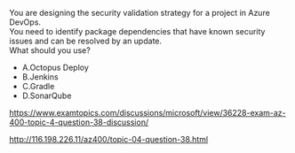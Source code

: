 You are designing the security validation strategy for a project in Azure DevOps.<br/>You need to identify package dependencies that have known security issues and can be resolved by an update.<br/>What should you use?<br/><ul><li class="multi-choice-item correct-hidden"><span class="multi-choice-letter" data-choice-letter="A">A.</span>Octopus Deploy</li><li class="multi-choice-item"><span class="multi-choice-letter" data-choice-letter="B">B.</span>Jenkins</li><li class="multi-choice-item"><span class="multi-choice-letter" data-choice-letter="C">C.</span>Gradle</li><li class="multi-choice-item"><span class="multi-choice-letter" data-choice-letter="D">D.</span>SonarQube</li></ul><p><a href="https://www.examtopics.com/discussions/microsoft/view/36228-exam-az-400-topic-4-question-38-discussion/">https://www.examtopics.com/discussions/microsoft/view/36228-exam-az-400-topic-4-question-38-discussion/</a></p><p><a href="http://116.198.226.11/az400/topic-04-question-38.html">http://116.198.226.11/az400/topic-04-question-38.html</a></p><script src="https://giscus.app/client.js"                    data-repo="azsamples/az204"                    data-repo-id="R_kgDOMRXzDQ"                    data-category="General"                    data-category-id="DIC_kwDOMRXzDc4Cgi27"                    data-mapping="pathname"                    data-strict="0"                    data-reactions-enabled="0"                    data-emit-metadata="0"                    data-input-position="bottom"                    data-theme="preferred_color_scheme"                    data-lang="en"                    crossorigin="anonymous"                    async>                    </script>